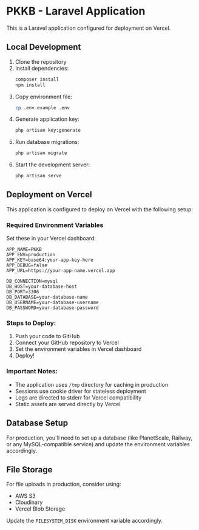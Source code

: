 # PKKB - Laravel Application

This is a Laravel application configured for deployment on Vercel.

## Local Development

1. Clone the repository
2. Install dependencies:
   ```bash
   composer install
   npm install
   ```
3. Copy environment file:
   ```bash
   cp .env.example .env
   ```
4. Generate application key:
   ```bash
   php artisan key:generate
   ```
5. Run database migrations:
   ```bash
   php artisan migrate
   ```
6. Start the development server:
   ```bash
   php artisan serve
   ```

## Deployment on Vercel

This application is configured to deploy on Vercel with the following setup:

### Required Environment Variables

Set these in your Vercel dashboard:

```
APP_NAME=PKKB
APP_ENV=production
APP_KEY=base64:your-app-key-here
APP_DEBUG=false
APP_URL=https://your-app-name.vercel.app

DB_CONNECTION=mysql
DB_HOST=your-database-host
DB_PORT=3306
DB_DATABASE=your-database-name
DB_USERNAME=your-database-username
DB_PASSWORD=your-database-password
```

### Steps to Deploy:

1. Push your code to GitHub
2. Connect your GitHub repository to Vercel
3. Set the environment variables in Vercel dashboard
4. Deploy!

### Important Notes:

- The application uses `/tmp` directory for caching in production
- Sessions use cookie driver for stateless deployment
- Logs are directed to stderr for Vercel compatibility
- Static assets are served directly by Vercel

## Database Setup

For production, you'll need to set up a database (like PlanetScale, Railway, or any MySQL-compatible service) and update the environment variables accordingly.

## File Storage

For file uploads in production, consider using:
- AWS S3
- Cloudinary
- Vercel Blob Storage

Update the `FILESYSTEM_DISK` environment variable accordingly.
